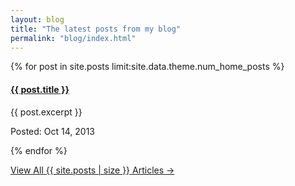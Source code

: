 ```yaml
---
layout: blog
title: "The latest posts from my blog"
permalink: "blog/index.html"
---
```


{% for post in site.posts limit:site.data.theme.num_home_posts %}
<article class="h-entry">
  <h4 class="post-title-home">
    <a href="{{ post.url | prepend:site.base-url }}" >{{ post.title }}</a>
  </h4>
  <div class="p-summary">
    {{ post.excerpt }}
  </div><p class="meta-section mdl-color-text--grey-500">
      Posted:
      <time class="dt-published" datetime="2013-06-13 12:00:00"><span class="tutorial-date">Oct 14, 2013</span></time>
    </p>
  </article>
<div class="separator"></div>
{% endfor %}
<div class="home-read-more">
  <p>
    <a href="{{ "/archive" | prepend:site.baseurl }}" class="btn btn-primary btn-block btn-lg">View All {{ site.posts | size }} Articles →</a>
  </p>
  <br />
</div>

